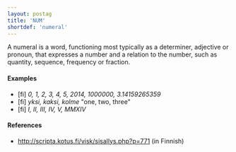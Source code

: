 ```yaml
---
layout: postag
title: 'NUM'
shortdef: 'numeral'
---
```


A numeral is a word, functioning most typically as a determiner,
adjective or pronoun, that expresses a number and a relation to the
number, such as quantity, sequence, frequency or fraction.

#### Examples

* [fi] _0, 1, 2, 3, 4, 5, 2014, 1000000, 3.14159265359_
* [fi] _yksi, kaksi, kolme_ "one, two, three"
* [fi] _I, II, III, IV, V, MMXIV_

#### References

* <http://scripta.kotus.fi/visk/sisallys.php?p=771> (in Finnish)
<!-- Interlanguage links updated Po 11. listopadu 2024, 20:09:23 CET -->
